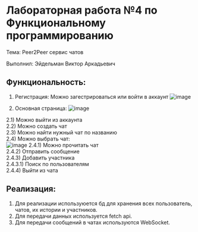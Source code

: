 # Лабораторная работа №4 по Функциональному программированию

Тема: Peer2Peer сервис чатов

Выполнил: Эйдельман Виктор Аркадьевич

## Функциональность:

1) Регистрация:
Можно загестрироваться или войти в аккаунт
![image](https://github.com/user-attachments/assets/7aa2339e-02ef-4aa3-aef9-6dfb3f1eae40)

2) Основная страница:
![image](https://github.com/user-attachments/assets/342d8e5b-9a19-403c-8f69-3f86dae4260b)

2.1) Можно выйти из аккаунта <br>
2.2) Можно создать чат<br>
2.3) Можно найти нужный чат по названию<br>
2.4) Можно выбрать чат:<br>
![image](https://github.com/user-attachments/assets/60f6d565-a89b-4948-8af3-3d07305d4bec)
2.4.1) Можно прочитать чат<br>
2.4.2) Отправить сообщение<br>
2.4.3) Добавить участника<br>
2.4.3.1) Поиск по пользователям<br>
2.4.4) Выйти из чата<br>


## Реализация:

1) Для реализации используюется бд для хранения всех пользователь, чатов, их истории и участников.
2) Для передачи данных используется fetch api.
3) Для передачи сообщений в чатах используются WebSocket.
